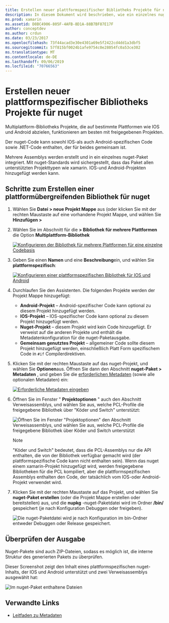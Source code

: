 ```yaml
---
title: Erstellen neuer plattformspezifischer Bibliotheks Projekte für nuget
description: In diesem Dokument wird beschrieben, wie ein einzelnes nuget-Paket erstellt wird, das plattformspezifischen Code für mehrere Plattformen enthält.
ms.prod: xamarin
ms.assetid: D8BC4906-805F-4AFB-8D1A-88B7BF87E17F
author: conceptdev
ms.author: crdun
ms.date: 03/23/2017
ms.openlocfilehash: 73f44acad3e30e4301a69e5f2422cd4dd1a3dbf5
ms.sourcegitcommit: 57f815bf0024b1afe9754c0e28054fc0a53ce302
ms.translationtype: MT
ms.contentlocale: de-DE
ms.lasthandoff: 09/06/2019
ms.locfileid: "70766563"
---
```

# <a name="creating-new-platform-specific-library-projects-for-nuget"></a>Erstellen neuer plattformspezifischer Bibliotheks Projekte für nuget

Multiplattform-Bibliotheks Projekte, die auf bestimmte Plattformen wie IOS und Android abzielen, funktionieren am besten mit freigegebenen Projekten.

Der nuget-Code kann sowohl IOS-als auch Android-spezifischen Code sowie .NET-Code enthalten, der für beides gemeinsam ist.

Mehrere Assemblys werden erstellt und in ein einzelnes nuget-Paket integriert. Mit nuget-Standards wird sichergestellt, dass das Paket allen unterstützten Projekttypen wie xamarin. IOS-und Android-Projekten hinzugefügt werden kann.

## <a name="steps-to-create-a-cross-platform-library-nuget"></a>Schritte zum Erstellen einer plattformübergreifenden Bibliothek für nuget

1. Wählen Sie **Datei > neue Projekt Mappe** aus (oder klicken Sie mit der rechten Maustaste auf eine vorhandene Projekt Mappe, und wählen Sie **Hinzufügen >**

2. Wählen Sie im Abschnitt für die **> Bibliothek für mehrere Plattformen** die Option **Multiplattform-Bibliothek**

    [![](platform-specific-images/mulitplatform-library-sml.png "Konfigurieren der Bibliothek für mehrere Plattformen für eine einzelne Codebasis")](platform-specific-images/multiplatform-library.png#lightbox)

3. Geben Sie einen **Namen** und eine **Beschreibung**ein, und wählen Sie **plattformspezifisch**:

    [![](platform-specific-images/specific-configure-sml.png "Konfigurieren einer plattformspezifischen Bibliothek für IOS und Android")](platform-specific-images/specific-configure.png#lightbox)

4. Durchlaufen Sie den Assistenten. Die folgenden Projekte werden der Projekt Mappe hinzugefügt:

    - **Android-Projekt** – Android-spezifischer Code kann optional zu diesem Projekt hinzugefügt werden.
    - **IOS-Projekt** – IOS-spezifischer Code kann optional zu diesem Projekt hinzugefügt werden.
    - **Nuget-Projekt** – diesem Projekt wird kein Code hinzugefügt. Er verweist auf die anderen Projekte und enthält die Metadatenkonfiguration für die nuget-Paketausgabe.
    - **Gemeinsam genutztes Projekt** – allgemeiner Code sollte diesem Projekt hinzugefügt werden, einschließlich Platt Form spezifischem Code in `#if` Compilerdirektiven.

5. Klicken Sie mit der rechten Maustaste auf das nuget-Projekt, und wählen Sie **Optionen**aus. Öffnen Sie dann den Abschnitt **nuget-Paket > Metadaten** , und geben Sie die [erforderlichen Metadaten](~/cross-platform/app-fundamentals/nuget-multiplatform-libraries/metadata.md) (sowie alle optionalen Metadaten) ein:

    [![](platform-specific-images/specific-metadata-sml.png "Erforderliche Metadaten eingeben")](platform-specific-images/specific-metadata.png#lightbox)

6. Öffnen Sie im Fenster " **Projektoptionen** " auch den Abschnitt Verweisassemblys, und wählen Sie aus, welche PCL-Profile die freigegebene Bibliothek über "Köder und Switch" unterstützt:

    ![](platform-specific-images/specific-reference-assemblies.png "Öffnen Sie im Fenster \"Projektoptionen\" den Abschnitt Verweisassemblys, und wählen Sie aus, welche PCL-Profile die freigegebene Bibliothek über Köder und Switch unterstützt")

    > [!NOTE]
    > "Köder und Switch" bedeutet, dass die PCL-Assemblys nur die API enthalten, die von der Bibliothek verfügbar gemacht wird (der plattformspezifische Code kann nicht enthalten sein). Wenn das nuget einem xamarin-Projekt hinzugefügt wird, werden freigegebene Bibliotheken für die PCL kompiliert, aber die plattformspezifischen Assemblys enthalten den Code, der tatsächlich vom IOS-oder Android-Projekt verwendet wird.

7. Klicken Sie mit der rechten Maustaste auf das Projekt, und wählen Sie **nuget-Paket erstellen** (oder die Projekt Mappe erstellen oder bereitstellen) aus, und die **nupkg** -nuget-Paketdatei wird im Ordner **/bin/** gespeichert (je nach Konfiguration Debuggen oder freigeben).

    ![](platform-specific-images/create-nuget-package.png "Die nuget-Paketdatei wird je nach Konfiguration im bin-Ordner entweder Debuggen oder Release gespeichert.")

## <a name="verifying-the-output"></a>Überprüfen der Ausgabe

Nuget-Pakete sind auch ZIP-Dateien, sodass es möglich ist, die interne Struktur des generierten Pakets zu überprüfen.

Dieser Screenshot zeigt den Inhalt eines plattformspezifischen nuget-Inhalts, der IOS und Android unterstützt und zwei Verweisassemblys ausgewählt hat:

![](platform-specific-images/nuget-output.png "Im nuget-Paket enthaltene Dateien")

## <a name="related-links"></a>Verwandte Links

- [Leitfaden zu Metadaten](~/cross-platform/app-fundamentals/nuget-multiplatform-libraries/metadata.md)
